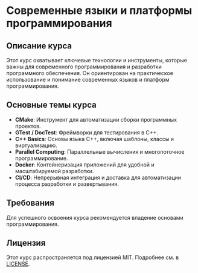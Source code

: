 # Современные языки и платформы программирования

## Описание курса

Этот курс охватывает ключевые технологии и инструменты, которые важны для современного программирования и разработки программного обеспечения. Он ориентирован на практическое использование и понимание современных языков и платформ программирования.

## Основные темы курса

- **CMake**: Инструмент для автоматизации сборки программных проектов.
- **GTest / DocTest**: Фреймворки для тестирования в C++.
- **C++ Basics**: Основы языка C++, включая шаблоны, классы и виртуализацию.
- **Parallel Computing**: Параллельные вычисления и многопоточное программирование.
- **Docker**: Контейнеризация приложений для удобной и масштабируемой разработки.
- **CI/CD**: Непрерывная интеграция и доставка для автоматизации процесса разработки и развертывания.

## Требования

Для успешного освоения курса рекомендуется владение основами программирования.

## Лицензия

Этот курс распространяется под лицензией MIT. Подробнее см. в [LICENSE](./LICENSE).
